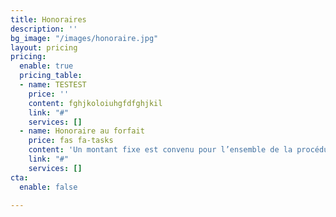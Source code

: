 ```yaml
---
title: Honoraires
description: ''
bg_image: "/images/honoraire.jpg"
layout: pricing
pricing:
  enable: true
  pricing_table:
  - name: TESTEST
    price: ''
    content: fghjkoloiuhgfdfghjkil
    link: "#"
    services: []
  - name: Honoraire au forfait
    price: fas fa-tasks
    content: 'Un montant fixe est convenu pour l’ensemble de la procédure '
    link: "#"
    services: []
cta:
  enable: false

---
```

